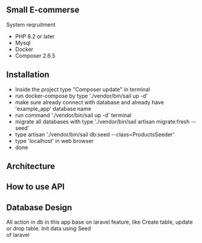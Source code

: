 ## Small E-commerse

System reqruitment
- PHP 8.2 or later
- Mysql
- Docker
- Composer 2.6.5

## Installation
- Inside the project type "Composer update" in terminal
- run docker-compose by type './vendor/bin/sail up -d'
- make sure already connect with database and already have 'example_app' database name
- run command './vendor/bin/sail up -d' terminal
- migrate all databases with type './vendor/bin/sail artisan migrate:fresh --seed'
- type artisan './vendor/bin/sail db:seed --class=ProductsSeeder'
- type 'localhost' in web browser
- done


## Architecture

## How to use API

## Database Design
All action in db in this app base on laravel feature, like Create table, update or drop table. Init data using Seed     
of laravel 
